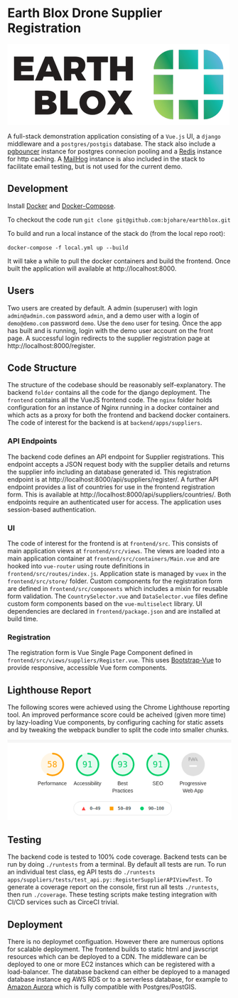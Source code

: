 # Earth Blox Drone Supplier Registration

![Earth Blox Logo](frontend/public/img/earthbloxlogo.png)

A full-stack demonstration application consisting of a `Vue.js` UI, a `django` middleware and a `postgres/postgis` database. The stack also include a [pgbouncer](https://www.pgbouncer.org/) instance for postgres connecion pooling and a [Redis](https://redis.io/) instance for http caching. A [MailHog](https://github.com/mailhog/MailHog) instance is also included in the stack to facilitate email testing, but is not used for the current demo.

## Development

Install [Docker](https://docs.docker.com/install/) and [Docker-Compose](https://docs.docker.com/compose/).

To checkout the code run `git clone git@github.com:bjohare/earthblox.git`

To build and run a local instance of the stack do (from the local repo root):

`docker-compose -f local.yml up --build`

It will take a while to pull the docker containers and build the frontend. Once built the application will available at http://localhost:8000.

## Users

Two users are created by default. A admin (superuser) with login `admin@admin.com` password `admin`, and a demo user with a login of `demo@demo.com` password `demo`. Use the `demo` user for tesing. Once the app has built and is running, login with the demo user account on the front page. A successful login redirects to the supplier registration page at http://localhost:8000/register.

## Code Structure

The structure of the codebase should be reasonably self-explanatory. The backend `folder` contains all the code for the django deployment. The `frontend` contains all the VueJS frontend code. The `nginx` folder holds configuration for an instance of Nginx running in a docker container and which acts as a proxy for both the frontend and backend docker containers. The code of interest for the backend is at `backend/apps/suppliers`.

### API Endpoints

The backend code defines an API endpoint for Supplier registrations. This endpoint accepts a JSON request body with the supplier details and returns the supplier info including an database generated id. This registration endpoint is at http://localhost:8000/api/suppliers/register/. A further API endpoint provides a list of countries for use in the frontend registration form. This is available at http://localhost:8000/api/suppliers/countries/. Both endpoints require an authenticated user for access. The application uses session-based authentication.

### UI

The code of interest for the frontend is at `frontend/src`. This consists of main application views at `frontend/src/views`. The views are loaded into a main application container at `frontend/src/containers/Main.vue` and are hooked into `vue-router` using route definitions in `frontend/src/routes/index.js`. Application state is managed by `vuex` in the `frontend/src/store/` folder. Custom components for the registration form are defined in `frontend/src/components` which includes a mixin for reusable form validation. The `CountrySelector.vue` and `DataSelector.vue` files define custom form components based on the `vue-multiselect` library. UI dependencies are declared in `frontend/package.json` and are installed at build time.

### Registration

The registration form is Vue Single Page Component defined in `frontend/src/views/suppliers/Register.vue`. This uses [Bootstrap-Vue](https://bootstrap-vue.org/) to provide responsive, accessible Vue form components.

## Lighthouse Report

The following scores were achieved using the Chrome Lighthouse reporting tool. An improved performance score could be acheived (given more time) by lazy-loading Vue components, by configuring caching for static assets and by tweaking the webpack bundler to split the code into smaller chunks.

![Lighthouse](./docs/lighthouse.png)

## Testing

The backend code is tested to 100% code coverage. Backend tests can be run by doing `./runtests` from a terminal. By default all tests are run. To run an individual test class, eg API tests do `./runtests apps/suppliers/tests/test_api.py::RegisterSupplierAPIViewTest`. To generate a coverage report on the console, first run all tests `./runtests`, then run `./coverage`. These testing scripts make testing integration with CI/CD services such as CirceCI trivial.

## Deployment

There is no deploymet configuation. However there are numerous options for scalable deployment. The frontend builds to static html and javscript resources which can be deployed to a CDN. The middleware can be deployed to one or more EC2 instances which can be registered with a load-balancer. The database backend can either be deployed to a managed database instance eg AWS RDS or to a serverless database, for example to [Amazon Aurora](https://aws.amazon.com/rds/aurora/?aurora-whats-new.sort-by=item.additionalFields.postDateTime&aurora-whats-new.sort-order=desc) which is fully compatible with Postgres/PostGIS.
